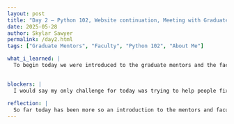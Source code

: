 ```yaml
---
layout: post
title: "Day 2 – Python 102, Website continuation, Meeting with Graduate Mentors/Faculty"
date: 2025-05-28
author: Skylar Sawyer
permalink: /day2.html
tags: ["Graduate Mentors", "Faculty", "Python 102", "About Me"]

what_i_learned: |
  To begin today we were introduced to the graduate mentors and the faculty members that will be with us throughout the internship. My project group met with our graduate mentor ,TJ, and he breifly discussed some concepts that we would be using such as machine learning, linear regression, etc. We then went on to continue creating our website. I also volunteered to assist undergraduates that needed additional assistance setting up their website with Sumit. Then, we broke off into 2 groups depending on your placement for python and for Python102 we went over list, sets, and dictionaries and completed somewhat of a assignment to check our knowledge. 
  

blockers: |
  I would say my only challenge for today was trying to help people fix their issues while setting up their websites because we werent able to share screens.
  
reflection: |
  So far today has been more so an introduction to the mentors and faculty. Michael went over list, dictionaries, and sets with us and it was a great refresher since I was already familiar with these. 
---
```

